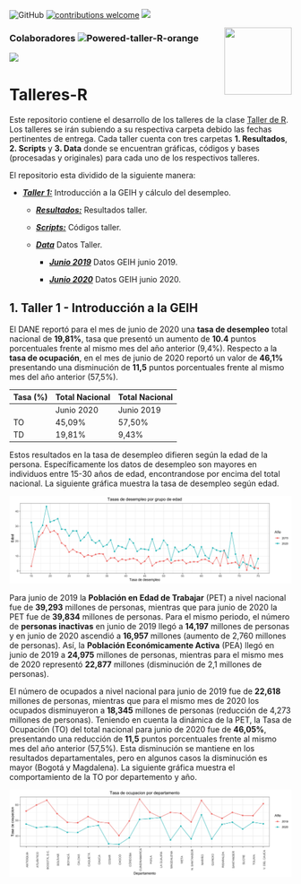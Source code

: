 ![GitHub](https://img.shields.io/github/license/jorgeluis8ar/Talleres-R) [![contributions welcome](https://img.shields.io/badge/contributions-welcome-brightgreen.svg?style=flat)](https://github.com/taller-R/jorgeluis8ar/issues) ![](https://img.shields.io/github/followers/jorgeluis8ar?style=social)

<img src="https://avatars0.githubusercontent.com/u/69487641?s=400&v=4" align="right" width=120 height=120 alt="" />

### Colaboradores ![Powered-taller-R-orange](https://img.shields.io/badge/Powered_by-Taller_R-blue?logo=R)
<a href="https://github.com/jorgeluis8ar/Talleres-R/graphs/contributors">
  <img src="https://contributors-img.web.app/image?repo=jorgeluis8ar/Talleres-R" />
</a>


# Talleres-R
Este repositorio contiene el desarrollo de los talleres de la clase [Taller de R](https://github.com/taller-R). Los talleres se irán subiendo a su respectiva carpeta debido las fechas pertinentes de entrega. Cada taller cuenta con tres carpetas **1. Resultados**, **2. Scripts** y **3. Data** donde se encuentran gráficas, códigos y bases (procesadas y originales) para cada uno de los respectivos talleres.


El repositorio esta dividido de la siguiente manera:



* [***Taller 1:***](https://github.com/jorgeluis8ar/Talleres-R/tree/main/Taller%201) Introducción a la GEIH y cálculo del desempleo.
  + [***Resultados:***](https://github.com/jorgeluis8ar/Talleres-R/tree/main/Taller%201/Resultados) Resultados taller.
  + [***Scripts:***](https://github.com/jorgeluis8ar/Talleres-R/tree/main/Taller%201/Scripts) Códigos taller.
  + [***Data***](https://github.com/jorgeluis8ar/Talleres-R/tree/main/Taller%201/data) Datos Taller.
  
  
    - [***Junio 2019***](https://github.com/jorgeluis8ar/Talleres-R/tree/main/Taller%201/data/orignal/Junio%202019) Datos GEIH junio 2019.
    
    - [***Junio 2020***](https://github.com/jorgeluis8ar/Talleres-R/tree/main/Taller%201/data/orignal/Junio2%202020) Datos GEIH junio 2020.

## 1. Taller 1 - Introducción a la GEIH

El DANE reportó para el mes de junio de 2020 una **tasa de desempleo** total nacional de **19,81%**, tasa que presentó un aumento de **10.4** puntos porcentuales frente al mismo mes del año anterior (9,4%). Respecto a la **tasa de ocupación**, en el mes de junio de 2020 reportó un valor de **46,1%** presentando una disminución de **11,5** puntos porcentuales frente al mismo mes del año anterior (57,5%).


| Tasa (%) |Total Nacional  |Total Nacional|
|----------|----------------|--------------|
|          |Junio 2020      |Junio 2019    |
|TO        | 45,09%         |57,50%        |
|TD        | 19,81%         |9,43%         |

Estos resultados en la tasa de desempleo difieren según la edad de la persona. Específicamente los datos de desempleo son mayores en individuos entre 15-30 años de edad, encontrandose por encima del total nacional. La siguiente gráfica muestra la tasa de desempleo según edad.

<img src="Taller 1/Resultados/tasa de desempleo por edad.jpeg" class="center" alt="drawing" style="width:1000px;"/>


Para junio de 2019 la **Población en Edad de Trabajar** (PET) a nivel nacional fue de **39,293** millones de personas, mientras que para junio de 2020 la PET fue de **39,834** millones de personas. Para el mismo periodo, el número de **personas inactivas** en junio de 2019 llegó a **14,197** millones de personas y en junio de 2020 ascendió a **16,957** millones (aumento de 2,760 millones de personas). Así, la **Población Económicamente Activa** (PEA) llegó en junio de 2019 a **24,975** millones de personas, mientras para el mismo mes de 2020 representó **22,877** millones (disminución de 2,1 millones de personas).


El número de ocupados a nivel nacional para junio de 2019 fue de **22,618** millones de personas, mientras que para el mismo mes de 2020 los ocupados disminuyeron a **18,345** millones de personas (reducción de 4,273 millones de personas). Teniendo en cuenta la dinámica de la PET, la Tasa de Ocupación (TO) del total nacional para junio de 2020 fue de **46,05%**, presentando una reducción de **11,5** puntos porcentuales frente al mismo mes del año anterior (57,5%). Esta disminución se mantiene en los resultados departamentales, pero en algunos casos la disminución es mayor (Bogotá y Magdalena). La siguiente gráfica muestra el comportamiento de la TO por departemento y año.

<img src="Taller 1/Resultados/tasa de ocupacion por depto.jpeg" class="center" alt="drawing" style="width:1000px;"/>